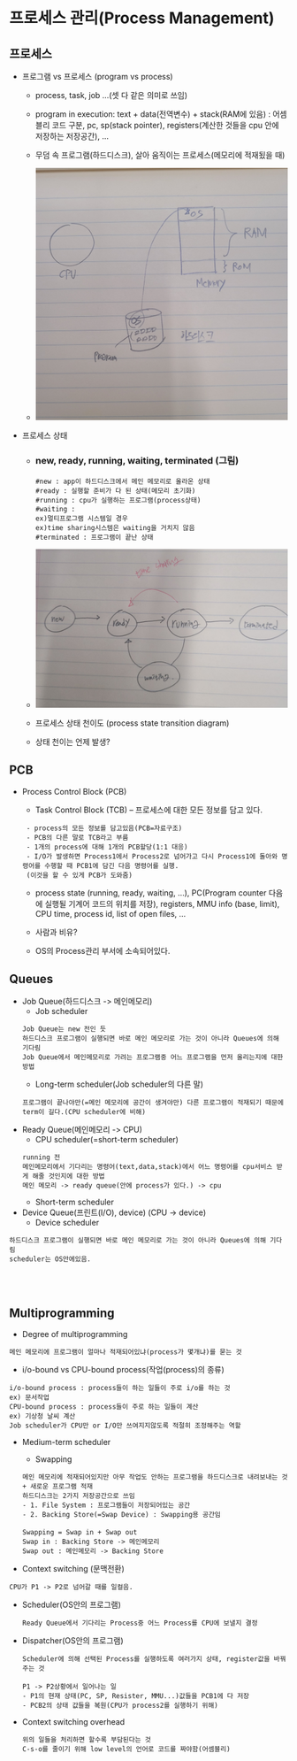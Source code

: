 # 프로세스 관리(Process Management)

## 프로세스

- 프로그램 vs 프로세스 (program vs process)

  - process, task, job …(셋 다 같은 의미로 쓰임)
  - program in execution: text + data(전역변수) + stack(RAM에 있음) : 어셈블리 코드 구분, pc, sp(stack pointer), registers(계산한 것들을 cpu 안에 저장하는 저장공간), …

  - 무덤 속 프로그램(하드디스크), 살아 움직이는 프로세스(메모리에 적재됬을 때)
  - ![](./image/a1.jpeg)

- 프로세스 상태

  - ### new, ready, running, waiting, terminated (그림)
    ```
    #new : app이 하드디스크에서 메인 메모리로 올라온 상태
    #ready : 실행할 준비가 다 된 상태(메모리 초기화)
    #running : cpu가 실행하는 프로그램(process상태)
    #waiting :
    ex)멀티프로그램 시스템일 경우
    ex)time sharing시스템은 waiting을 거치지 않음
    #terminated : 프로그램이 끝난 상태
    ```
  - ![](./image/a2.jpeg)

  - 프로세스 상태 천이도 (process state transition diagram)

  - 상태 천이는 언제 발생?

## PCB

- Process Control Block (PCB)

  - Task Control Block (TCB) – 프로세스에 대한 모든 정보를 담고 있다.

  ```
   - process의 모든 정보를 담고있음(PCB=자료구조)
   - PCB의 다른 말로 TCB라고 부름
   - 1개의 process에 대해 1개의 PCB할당(1:1 대응)
   - I/O가 발생하면 Process1에서 Process2로 넘어가고 다시 Process1에 돌아와 명령어를 수행할 때 PCB1에 담긴 다음 명령어를 실행.
   (이것을 할 수 있게 PCB가 도와줌)
  ```

  - process state (running, ready, waiting, …), PC(Program counter 다음에 실행될 기계어 코드의 위치를 저장), registers,
    MMU info (base, limit), CPU time, process id, list of open files, …

  - 사람과 비유?

  - OS의 Process관리 부서에 소속되어있다.

## Queues

- Job Queue(하드디스크 -> 메인메모리)
  - Job scheduler
  ```
  Job Queue는 new 전인 듯
  하드디스크 프로그램이 실행되면 바로 메인 메모리로 가는 것이 아니라 Queues에 의해 기다림
  Job Queue에서 메인메모리로 가려는 프로그램중 어느 프로그램을 먼저 올리는지에 대한 방법
  ```
  - Long-term scheduler(Job scheduler의 다른 말)
  ```
  프로그램이 끝나야만(=메인 메모리에 공간이 생겨야만) 다른 프로그램이 적재되기 때문에 term이 길다.(CPU scheduler에 비해)
  ```
- Ready Queue(메인메모리 -> CPU)
  - CPU scheduler(=short-term scheduler)
  ```
  running 전
  메인메모리에서 기다리는 명령어(text,data,stack)에서 어느 명령어를 cpu서비스 받게 해줄 것인지에 대한 방법
  메인 메모리 -> ready queue(안에 process가 있다.) -> cpu
  ```
  - Short-term scheduler
- Device Queue(프린트(I/O), device) (CPU -> device)
  - Device scheduler

```
하드디스크 프로그램이 실행되면 바로 메인 메모리로 가는 것이 아니라 Queues에 의해 기다림
scheduler는 OS안에있음.
```

<br/><br/>

## Multiprogramming

- Degree of multiprogramming

```
메인 메모리에 프로그램이 얼마나 적재되어있냐(process가 몇개냐)를 묻는 것
```

- i/o-bound vs CPU-bound process(작업(process)의 종류)

```
i/o-bound process : process들이 하는 일들이 주로 i/o를 하는 것
ex) 문서작업
CPU-bound process : process들이 주로 하는 일들이 계산
ex) 기상청 날씨 계산
Job scheduler가 CPU만 or I/O만 쓰여지지않도록 적절히 조정해주는 역할
```

- Medium-term scheduler

  - Swapping

  ```
  메인 메모리에 적재되어있지만 아무 작업도 안하는 프로그램을 하드디스크로 내려보내는 것 + 새로운 프로그램 적재
  하드디스크는 2가지 저장공간으로 쓰임
  - 1. File System : 프로그램들이 저장되어있는 공간
  - 2. Backing Store(=Swap Device) : Swapping용 공간임

  Swapping = Swap in + Swap out
  Swap in : Backing Store -> 메인메모리
  Swap out : 메인메모리 -> Backing Store
  ```

- Context switching (문맥전환)

```
CPU가 P1 -> P2로 넘어갈 때를 일컬음.
```

- Scheduler(OS안의 프로그램)
  ```
  Ready Queue에서 기다리는 Process중 어느 Process를 CPU에 보낼지 결정
  ```
- Dispatcher(OS안의 프로그램)

  ```
  Scheduler에 의해 선택된 Process를 실행하도록 여러가지 상태, register값을 바꿔주는 것

  P1 -> P2상황에서 일어나는 일
  - P1의 현재 상태(PC, SP, Resister, MMU...)값들을 PCB1에 다 저장
  - PCB2의 상태 값들을 복원(CPU가 process2를 실행하기 위해)
  ```

- Context switching overhead
  ```
  위의 일들을 처리하면 할수록 부담된다는 것
  C-s-o를 줄이기 위해 low level의 언어로 코드를 짜야함(어셈블리)
  ```
